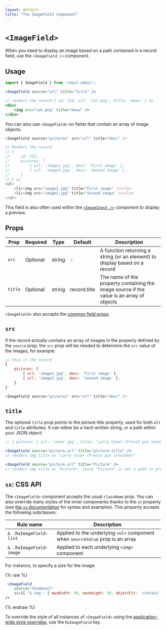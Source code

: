 ```yaml
---
layout: default
title: "The ImageField Component"
---
```


# `<ImageField>`

When you need to display an image based on a path contained in a record field, use the `<ImageField />` component.

## Usage

```jsx
import { ImageField } from 'react-admin';

<ImageField source="url" title="title" />

// renders the record { id: 123, url: 'cat.png', title: 'meow' } as 
<div>
    <img src="cat.png" title="meow" />
</div>
```

You can also use `<ImageField>` on fields that contain an array of image objects:

```js
<ImageField source="pictures" src="url" title="desc" />

// Renders the record
// {
//     id: 123,
//     pictures: [
//         { url: 'image1.jpg', desc: 'First image' },
//         { url: 'image2.jpg', desc: 'Second image' },
//     ]
// } as
<ul>
    <li><img src="image1.jpg" title="First image" /></li>
    <li><img src="image2.jpg" title="Second image" /></li>
</ul>
```

This field is also often used within the [`<ImageInput />`](ImageInput.md) component to display a preview.

## Props

| Prop    | Required | Type   | Default      | Description                                                                              |
| ------- | -------- | ------ | ------------ | ---------------------------------------------------------------------------------------- |
| `src`   | Optional | string | -            | A function returning a string (or an element) to display based on a record               |
| `title` | Optional | string | record.title | The name of the property containing the image source if the value is an array of objects |

`<ImageField>` also accepts the [common field props](Fields.md#common-field-props).

## `src`

If the record actually contains an array of images in the property defined by the `source` prop, the `src` prop will be needed to determine the `src` value of the images, for example:

```js
// This is the record
{
    pictures: [
        { url: 'image1.jpg', desc: 'First image' },
        { url: 'image2.jpg', desc: 'Second image' },
    ]
}

<ImageField source="pictures" src="url" title="desc" />
```

## `title`

The optional `title` prop points to the picture title property, used for both `alt` and `title` attributes. It can either be a hard-written string, or a path within your JSON object:

```jsx
// { picture: { url: 'cover.jpg', title: 'Larry Cover (French pun intended)' } }

<ImageField source="picture.url" title="picture.title" />
// renders img title as "Larry Cover (French pun intended)"

<ImageField source="picture.url" title="Picture" />
// renders img title as "Picture", since "Picture" is not a path in previous given object
```

## `sx`: CSS API

The `<ImageField>` component accepts the usual `className` prop. You can also override many styles of the inner components thanks to the `sx` property (see [the `sx` documentation](SX.md) for syntax and examples). This property accepts the following subclasses:

| Rule name               | Description                                                                    |
|-------------------------|--------------------------------------------------------------------------------|
| `& .RaImageField-list`  | Applied to the underlying `<ul>` component when `sourceValue` prop is an array |
| `& .RaImageField-image` | Applied to each underlying `<img>` component                                   |

For instance, to specify a size for the image:

{% raw %}
```jsx
 <ImageField
    source="thumbnail"
    sx={{ '& img': { maxWidth: 50, maxHeight: 50, objectFit: 'contain' } }}
/>
```
{% endraw %}

To override the style of all instances of `<ImageField>` using the [application-wide style overrides](AppTheme.md#theming-individual-components), use the `RaImageField` key.
